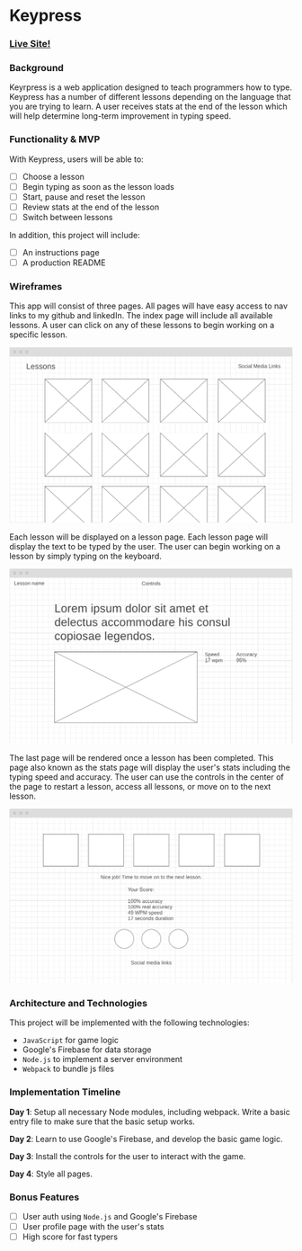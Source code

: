 # Keypress 

### [Live Site!](https://carlosarias1992.github.io/keypress/?target=_blank)

### Background

Keyrpress is a web application designed to teach programmers how to type. Keypress has a number of different lessons
depending on the language that you are trying to learn. A user receives stats at the end of the lesson which will help
determine long-term improvement in typing speed. 

### Functionality & MVP

With Keypress, users will be able to: 

- [ ] Choose a lesson
- [ ] Begin typing as soon as the lesson loads
- [ ] Start, pause and reset the lesson
- [ ] Review stats at the end of the lesson
- [ ] Switch between lessons

In addition, this project will include: 

- [ ] An instructions page
- [ ] A production README

### Wireframes

This app will consist of three pages. All pages will have easy access to nav links to my github and linkedIn. The index page 
will include all available lessons. A user can click on any of these lessons to begin working on a specific lesson. 

![Index Page](https://github.com/carlosarias1992/code-racer/raw/master/assets/images/index.png "Index Page")

Each lesson will be displayed on a lesson page. Each lesson page will display the text to be typed by the user. The user can
begin working on a lesson by simply typing on the keyboard. 

![Lesson Page](https://github.com/carlosarias1992/code-racer/raw/master/assets/images/lesson.png "Lesson Page")

The last page will be rendered once a lesson has been completed. This page also known as the stats page will display the 
user's stats including the typing speed and accuracy. The user can use the controls in the center of the page to restart a 
lesson, access all lessons, or move on to the next lesson. 

![Stats Page](https://github.com/carlosarias1992/code-racer/raw/master/assets/images/stats.png "Stats Page")

### Architecture and Technologies

This project will be implemented with the following technologies:

* `JavaScript` for game logic
* Google's Firebase for data storage
* `Node.js` to implement a server environment
* `Webpack` to bundle js files

### Implementation Timeline

**Day 1**: Setup all necessary Node modules, including webpack. Write a basic entry file to make sure that the basic setup works.

**Day 2**: Learn to use Google's Firebase, and develop the basic game logic. 

**Day 3**: Install the controls for the user to interact with the game. 

**Day 4**: Style all pages.

### Bonus Features

- [ ] User auth using `Node.js` and Google's Firebase
- [ ] User profile page with the user's stats
- [ ] High score for fast typers
